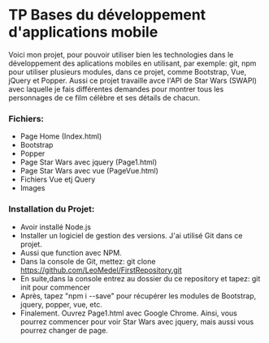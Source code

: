 # TP Bases du développement d'applications mobile

Voici mon projet, pour pouvoir utiliser bien les technologies dans le développement des aplications mobiles en utilisant, par exemple:
git, npm pour utiliser plusieurs modules, dans ce projet, comme Bootstrap, Vue, jQuery et Popper.
Aussi ce projet travaille avce l'API de Star Wars (SWAPI) avec laquelle je fais différentes demandes pour montrer tous les personnages de ce film célèbre et ses détails de chacun.

### Fichiers:

+ Page Home (Index.html)
+ Bootstrap
+ Popper
+ Page Star Wars avec jquery (Page1.html)
+ Page Star Wars avec vue (PageVue.html)
+ Fichiers Vue etj Query
+ Images

### Installation du Projet:

+ Avoir installé Node.js
+ Installer un logiciel de gestion des versions. J'ai utilisé Git dans ce projet.
+ Aussi que function avec NPM.
+ Dans la console de Git, mettez:  git clone https://github.com/LeoMedel/FirstRepository.git
+ En suite,dans la console entrez au dossier du ce repository et tapez: git init pour commencer
+ Après, tapez "npm i --save" pour récupérer les modules de Bootstrap, jquery, popper, vue, etc.
+ Finalement. Ouvrez Page1.html avec Google Chrome. Ainsi, vous pourrez commencer pour voir Star Wars avec jquery, mais aussi vous pourrez changer de page.
